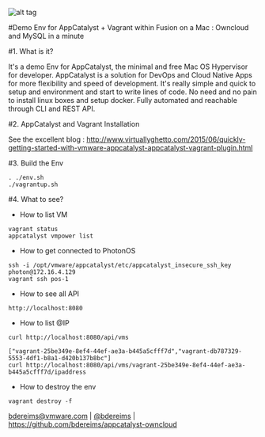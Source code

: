![alt tag](http://blogs.vmware.com/cloudnative/files/2015/10/VMW-LOGO-PHOTON-1024x219.jpg)

#Demo Env for AppCatalyst + Vagrant within Fusion on a Mac : Owncloud and MySQL in a minute

#1. What is it?

It's a demo Env for AppCatalyst, the minimal and free Mac OS Hypervisor for developer.
AppCatalyst is a solution for DevOps and Cloud Native Apps for more flexibility and speed of development. It's really simple and quick to setup and environment and start to write lines of code. No need and no pain to install linux boxes and setup docker. Fully automated and reachable through CLI and REST API.


#2. AppCatalyst and Vagrant Installation

See the excellent blog : http://www.virtuallyghetto.com/2015/06/quickly-getting-started-with-vmware-appcatalyst-appcatalyst-vagrant-plugin.html


#3. Build the Env

```
. ./env.sh
./vagrantup.sh
```

#4. What to see?

- How to list VM
```
vagrant status
appcatalyst vmpower list
```

- How to get connected to PhotonOS
```
ssh -i /opt/vmware/appcatalyst/etc/appcatalyst_insecure_ssh_key photon@172.16.4.129
vagrant ssh pos-1
```

- How to see all API
```
http://localhost:8080
```

- How to list @IP
```
curl http://localhost:8080/api/vms

["vagrant-25be349e-8ef4-44ef-ae3a-b445a5cfff7d","vagrant-db787329-5553-4df1-b8a1-d420b137b8bc"]
curl http://localhost:8080/api/vms/vagrant-25be349e-8ef4-44ef-ae3a-b445a5cfff7d/ipaddress
````
- How to destroy the env
```
vagrant destroy -f
```


bdereims@vmware.com | [@bdereims](https://twitter.com/bdereims) | https://github.com/bdereims/appcatalyst-owncloud
